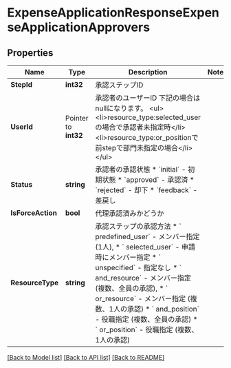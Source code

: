 # ExpenseApplicationResponseExpenseApplicationApprovers

## Properties

Name | Type | Description | Notes
------------ | ------------- | ------------- | -------------
**StepId** | **int32** | 承認ステップID | 
**UserId** | Pointer to **int32** | 承認者のユーザーID 下記の場合はnullになります。 &lt;ul&gt;   &lt;li&gt;resource_type:selected_userの場合で承認者未指定時&lt;/li&gt;   &lt;li&gt;resource_type:or_positionで前stepで部門未指定の場合&lt;/li&gt; &lt;/ul&gt; | 
**Status** | **string** | 承認者の承認状態 * &#x60;initial&#x60; - 初期状態 * &#x60;approved&#x60; - 承認済 * &#x60;rejected&#x60; - 却下 * &#x60;feedback&#x60; - 差戻し | 
**IsForceAction** | **bool** | 代理承認済みかどうか | 
**ResourceType** | **string** | 承認ステップの承認方法 * &#x60; predefined_user&#x60; - メンバー指定 (1人), * &#x60; selected_user&#x60; - 申請時にメンバー指定 * &#x60; unspecified&#x60; - 指定なし * &#x60; and_resource&#x60; - メンバー指定 (複数、全員の承認), * &#x60; or_resource&#x60; - メンバー指定 (複数、1人の承認) * &#x60; and_position&#x60; - 役職指定 (複数、全員の承認) * &#x60; or_position&#x60; - 役職指定 (複数、1人の承認) | 

[[Back to Model list]](../README.md#documentation-for-models) [[Back to API list]](../README.md#documentation-for-api-endpoints) [[Back to README]](../README.md)


